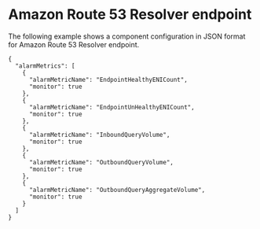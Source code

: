 # Amazon Route 53 Resolver endpoint<a name="component-configuration-examples-resolver-endpoint"></a>

The following example shows a component configuration in JSON format for Amazon Route 53 Resolver endpoint\.

```
{
  "alarmMetrics": [
    {
      "alarmMetricName": "EndpointHealthyENICount",
      "monitor": true
    },
    {
      "alarmMetricName": "EndpointUnHealthyENICount",
      "monitor": true
    },
    {
      "alarmMetricName": "InboundQueryVolume",
      "monitor": true
    },
    {
      "alarmMetricName": "OutboundQueryVolume",
      "monitor": true
    },
    {
      "alarmMetricName": "OutboundQueryAggregateVolume",
      "monitor": true
    }
  ]  
}
```